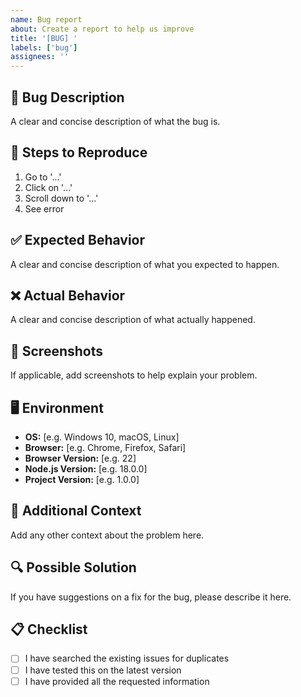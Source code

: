 ```yaml
---
name: Bug report
about: Create a report to help us improve
title: '[BUG] '
labels: ['bug']
assignees: ''
---
```


## 🐛 Bug Description
A clear and concise description of what the bug is.

## 🔄 Steps to Reproduce
1. Go to '...'
2. Click on '...'
3. Scroll down to '...'
4. See error

## ✅ Expected Behavior
A clear and concise description of what you expected to happen.

## ❌ Actual Behavior
A clear and concise description of what actually happened.

## 📸 Screenshots
If applicable, add screenshots to help explain your problem.

## 🖥️ Environment
- **OS:** [e.g. Windows 10, macOS, Linux]
- **Browser:** [e.g. Chrome, Firefox, Safari]
- **Browser Version:** [e.g. 22]
- **Node.js Version:** [e.g. 18.0.0]
- **Project Version:** [e.g. 1.0.0]

## 📝 Additional Context
Add any other context about the problem here.

## 🔍 Possible Solution
If you have suggestions on a fix for the bug, please describe it here.

## 📋 Checklist
- [ ] I have searched the existing issues for duplicates
- [ ] I have tested this on the latest version
- [ ] I have provided all the requested information 